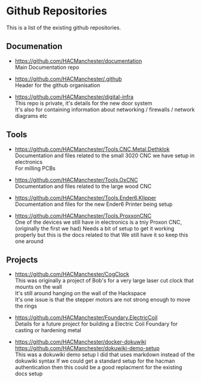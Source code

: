 # Github Repositories

This is a list of the existing github repositories.

## Documenation

  * https://github.com/HACManchester/documentation  
    Main Documentation repo

  * https://github.com/HACManchester/.github  
    Header for the github organisation

  * https://github.com/HACManchester/digital-infra  
    This repo is private, it's details for the new door system  
    It's also for containing information about networking / firewalls / network diagrams etc  

## Tools

  * https://github.com/HACManchester/Tools.CNC.Metal.Dethklok  
    Documentation and files related to the small 3020 CNC we have setup in electronics  
    For milling PCBs

  * https://github.com/HACManchester/Tools.OxCNC  
    Documentation and files related to the large wood CNC

  * https://github.com/HACManchester/Tools.Ender6.Klipper  
    Documentation and files for the new Ender6 Printer being setup

  * https://github.com/HACManchester/Tools.ProxxonCNC  
    One of the devices we still have in electronics is a tniy Proxon CNC, (originally the first we had)
    Needs a bit of setup to get it working properly but this is the docs related to that
    We still have it so keep this one around

## Projects

  * https://github.com/HACManchester/CogClock  
    This was originally a project of Bob's for a very large laser cut clock that mounts on the wall  
    It's still around hanging on the wall of the Hackspace  
    It's one issue is that the stepper motors are not strong enough to move the rings

  * https://github.com/HACManchester/Foundary.ElectricCoil  
    Details for a future project for building a Electric Coil Foundary for casting or hardening metal

  * https://github.com/HACManchester/docker-dokuwiki
    https://github.com/HACManchester/dokuwiki-demo-setup  
    This was a dokuwiki demo setup I did that uses markdown instead of the dokuwiki syntax
    If we could get a standard setup for the hacman authentication
    then this could be a good replacment for the existing docs setup
